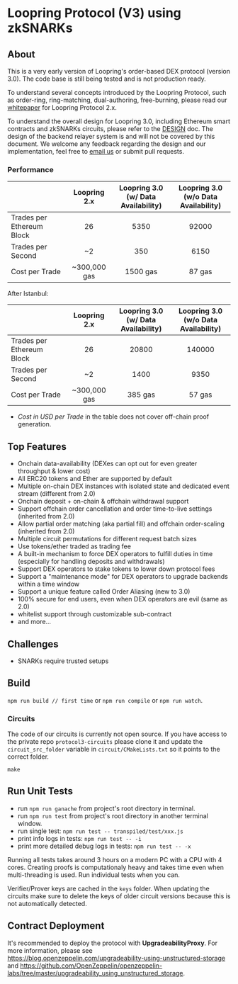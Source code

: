 # Loopring Protocol (V3) using zkSNARKs

## About

This is a very early version of Loopring's order-based DEX protocol (version 3.0). The code base is still being tested and is not production ready.

To understand several concepts introduced by the Loopring Protocol, such as order-ring, ring-matching, dual-authoring, free-burning, please read our [whitepaper](https://loopring.org/resources/en_whitepaper.pdf) for Loopring Protocol 2.x.

To understand the overall design for Loopring 3.0, including Ethereum smart contracts and zkSNARKs circuits, please refer to the [DESIGN](https://github.com/Loopring/protocols/blob/master/packages/loopring_v3/DESIGN.md) doc. The design of the backend relayer system is and will not be covered by this document. We welcome any feedback regarding the design and our implementation, feel free to [email us](mailto:daniel@loopring.org) or submit pull requests.

### Performance

|  | Loopring 2.x | Loopring 3.0 <br> (w/ Data Availability) | Loopring 3.0 <br> (w/o Data Availability)  |
| :----- |:-------------: |:---------------:| :-------------:|
| Trades per Ethereum Block | 26      | 5350 |      92000|
| Trades per Second | ~2      | 350        |           6150 |
| Cost per Trade | ~300,000 gas | 1500 gas | 87 gas|

After Istanbul:

|  | Loopring 2.x | Loopring 3.0 <br> (w/ Data Availability) | Loopring 3.0 <br> (w/o Data Availability)  |
| :----- |:-------------: |:---------------:| :-------------:|
| Trades per Ethereum Block | 26      | 20800 |      140000|
| Trades per Second | ~2      | 1400        |           9350 |
| Cost per Trade | ~300,000 gas | 385 gas | 57 gas|

* *Cost in USD per Trade* in the table does not cover off-chain proof generation.

## Top Features

- Onchain data-availability (DEXes can opt out for even greater throughput & lower cost)
- All ERC20 tokens and Ether are supported by default
- Multiple on-chain DEX instances with isolated state and dedicated event stream (different from 2.0)
- Onchain deposit + on-chain & offchain withdrawal support
- Support offchain order cancellation and order time-to-live settings (inherited from 2.0)
- Allow partial order matching (aka partial fill) and offchain order-scaling (inherited from 2.0)
- Multiple circuit permutations for different request batch sizes
- Use tokens/ether traded as trading fee
- A built-in mechanism to force DEX operators to fulfill duties in time (especially for handling deposits and withdrawals)
- Support DEX operators to stake tokens to lower down protocol fees
- Support a "maintenance mode" for DEX operators to upgrade backends within a time window
- Support a unique feature called Order Aliasing (new to 3.0)
- 100% secure for end users, even when DEX operators are evil (same as 2.0)
- whitelist support through customizable sub-contract
- and more...

## Challenges
- SNARKs require trusted setups

## Build

`npm run build // first time` or `npm run compile` or `npm run watch`.

### Circuits

The code of our circuits is currently not open source. If you have access to the private repo `protocol3-circuits` please clone it and update the `circuit_src_folder` variable in `circuit/CMakeLists.txt` so it points to the correct folder.

```
make
```

## Run Unit Tests

- run `npm run ganache` from project's root directory in terminal.
- run `npm run test` from project's root directory in another terminal window.
- run single test: `npm run test -- transpiled/test/xxx.js`
- print info logs in tests: `npm run test -- -i`
- print more detailed debug logs in tests: `npm run test -- -x`

Running all tests takes around 3 hours on a modern PC with a CPU with 4 cores. Creating proofs is computationaly heavy and takes time even when multi-threading is used. Run individual tests when you can.

Verifier/Prover keys are cached in the `keys` folder. When updating the circuits make sure to delete the keys of older circuit versions because this is not automatically detected.

## Contract Deployment

It's recommended to deploy the protocol with **UpgradeabilityProxy**. For more information, please see https://blog.openzeppelin.com/upgradeability-using-unstructured-storage and https://github.com/OpenZeppelin/openzeppelin-labs/tree/master/upgradeability_using_unstructured_storage.
